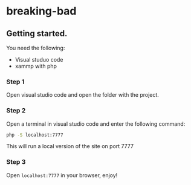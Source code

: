 # breaking-bad

## Getting started.

You need the following:

- Visual studuo code
- xammp with php

### Step 1
Open visual studio code and open the folder with the project.

### Step 2
Open a terminal in visual studio code and enter the following command:
```sh
php -S localhost:7777
```
This will run a local version of the site on port 7777

### Step 3
Open `localhost:7777` in your browser, enjoy!
